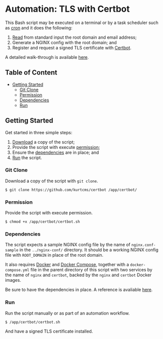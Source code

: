 # Automation: TLS with Certbot

This Bash script may be executed on a terminal or by a task scheduler such as [cron](https://linux.die.net/man/8/cron) and it does the following:

1. [Read](https://linux.die.net/man/1/read) from standard input the root domain and email address;
2. Generate a NGINX config with the root domain; and
3. Register and request a signed TLS certificate with [Certbot](https://certbot.eff.org/).

A detailed walk-through is available [here](https://kurtcms.org/automation-tls-with-certbot/).

## Table of Content

- [Getting Started](#getting-started)
  - [Git Clone](#git-clone)
  - [Permission](#permission)
  - [Dependencies](#dependencies)
  - [Run](#run)

## Getting Started

Get started in three simple steps:

1. [Download](#git-clone) a copy of the script;
2. Provide the script with execute [permission](#permission);
3. Ensure the [dependencies](#dependencies) are in place; and
4. [Run](#run) the script.

### Git Clone

Download a copy of the script with `git clone`.

```shell
$ git clone https://github.com/kurtcms/certbot /app/certbot/
```

### Permission

Provide the script with execute permission.

```shell
$ chmod +x /app/certbot/certbot.sh
```

### Dependencies

The script expects a sample NGINX config file by the name of `nginx.conf-sample` in the `../nginx-conf/` directory. It should be a working NGINX config file with `ROOT_DOMAIN` in place of the root domain.

It also requires [Docker](https://docs.docker.com/engine/install/) and [Docker Compose](https://docs.docker.com/compose/install/), together with a `docker-compose.yml` file in the parent directory of this script with two services by the name of `nginx` and `certbot`, backed by the `nginx` and `certbot` Docker images.

Be sure to have the dependencies in place. A reference is avaliable [here](https://github.com/kurtcms/docker-compose-wordpress-nginx-mysql).

### Run

Run the script manually or as part of an automation workflow.

```shell
$ /app/certbot/certbot.sh
```

And have a signed TLS certificate installed.